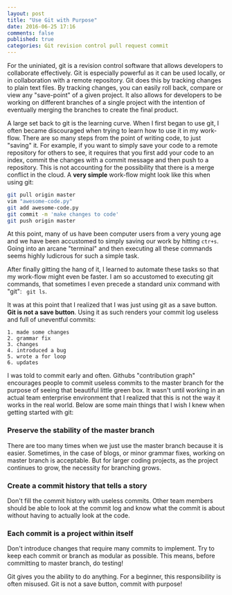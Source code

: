 ```yaml
---
layout: post
title: "Use Git with Purpose"
date: 2016-06-25 17:16
comments: false
published: true 
categories: Git revision control pull request commit
---
```


For the uniniated, git is a revision control software that allows developers to collaborate effectively.
Git is especially powerful as it can be used locally, or in collaboration with a remote repository.
Git does this by tracking changes to plain text files.
By tracking changes, you can easily roll back, compare or view any "save-point" of a given project.
It also allows for developers to be working on different branches of a single project with the intention of eventually merging the branches to create the final product.

A large set back to git is the learning curve. 
When I first began to use git, I often became discouraged when trying to learn how to use it in my work-flow.
There are so many steps from the point of writing code, to just "saving" it.
For example, if you want to simply save your code to a remote repository for others to see, it requires that you first add your code to an index, commit the changes with a commit message and then push to a repository.
This is not accounting for the possibility that there is a merge conflict in the cloud.
A **very simple** work-flow might look like this when using git:

```bash
git pull origin master
vim "awesome-code.py"
git add awesome-code.py
git commit -m 'make changes to code'
git push origin master
```

At this point, many of us have been computer users from a very young age and we have been accustomed to simply saving our work by hitting ```ctr+s```.
Going into an arcane "terminal" and then executing all these commands seems highly ludicrous for such a simple task.

After finally gitting the hang of it, I learned to automate these tasks so that my work-flow might even be faster.
I am so accustomed to executing git commands, that sometimes I even precede a standard unix command with "git": ``` git ls```.

It was at this point that I realized that I was just using git as a save button.
**Git is not a save button**.
Using it as such renders your commit log useless and full of uneventful commits:

```
1. made some changes
2. grammar fix
3. changes
4. introduced a bug
5. wrote a for loop
6. updates
```

I was told to commit early and often.
Githubs "contribution graph" encourages people to commit useless commits to the master branch for the purpose of seeing that beautiful little green box.
It wasn't until working in an actual team enterprise environment that I realized that this is not the way it works in the real world.
Below are some main things that I wish I knew when getting started with git:

### Preserve the stability of the master branch
There are too many times when we just use the master branch because it is easier.
Sometimes, in the case of blogs, or minor grammar fixes, working on master branch is acceptable.
But for larger coding projects, as the project continues to grow, the necessity for branching grows.

### Create a commit history that tells a story
Don't fill the commit history with useless commits.
Other team members should be able to look at the commit log and know what the commit is about without having to actually look at the code.

### Each commit is a project within itself
Don't introduce changes that require many commits to implement.
Try to keep each commit or branch as modular as possible.
This means, before committing to master branch, do testing!

Git gives you the ability to do anything. 
For a beginner, this responsibility is often misused. 
Git is not a save button, commit with purpose!

